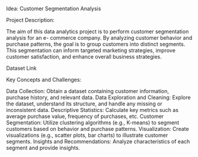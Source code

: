 Idea: Customer Segmentation Analysis



Project Description:

The aim of this data analytics project is to perform customer segmentation analysis for an e-
commerce company. By analyzing customer behavior and purchase patterns, the goal is to
group customers into distinct segments. This segmentation can inform targeted marketing
strategies, improve customer satisfaction, and enhance overall business strategies.



Dataset Link



Key Concepts and Challenges:

Data Collection: Obtain a dataset containing customer information, purchase history, and
relevant data.
Data Exploration and Cleaning: Explore the dataset, understand its structure, and handle
any missing or inconsistent data.
Descriptive Statistics: Calculate key metrics such as average purchase value, frequency of
purchases, etc.
Customer Segmentation: Utilize clustering algorithms (e.g., K-means) to segment
customers based on behavior and purchase patterns.
Visualization: Create visualizations (e.g., scatter plots, bar charts) to illustrate customer
segments.
Insights and Recommendations: Analyze characteristics of each segment and provide
insights.
